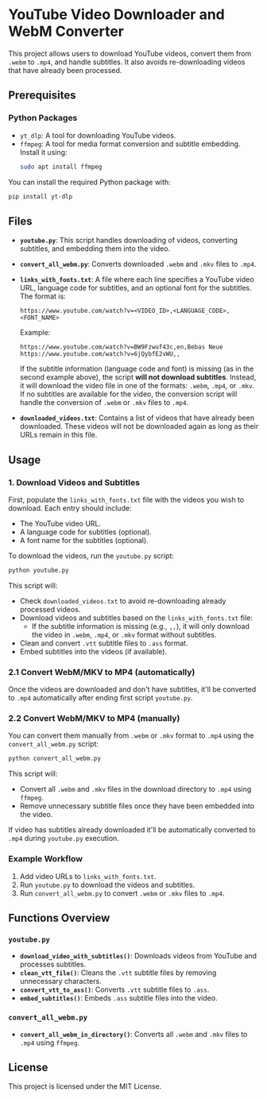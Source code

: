 
# YouTube Video Downloader and WebM Converter

This project allows users to download YouTube videos, convert them from `.webm` to `.mp4`, and handle subtitles. It also avoids re-downloading videos that have already been processed.

## Prerequisites

### Python Packages
- `yt_dlp`: A tool for downloading YouTube videos.
- `ffmpeg`: A tool for media format conversion and subtitle embedding. Install it using:
  ```bash
  sudo apt install ffmpeg
  ```

You can install the required Python package with:
```bash
pip install yt-dlp
```

## Files

- **`youtube.py`**: This script handles downloading of videos, converting subtitles, and embedding them into the video.
- **`convert_all_webm.py`**: Converts downloaded `.webm` and `.mkv` files to `.mp4`.
- **`links_with_fonts.txt`**: A file where each line specifies a YouTube video URL, language code for subtitles, and an optional font for the subtitles. The format is:
  ```
  https://www.youtube.com/watch?v=<VIDEO_ID>,<LANGUAGE_CODE>,<FONT_NAME>
  ```
  Example:
  ```
  https://www.youtube.com/watch?v=BW9Fzwuf43c,en,Bebas Neue
  https://www.youtube.com/watch?v=6jQybfE2vWU,,
  ```

  If the subtitle information (language code and font) is missing (as in the second example above), the script **will not download subtitles**. Instead, it will download the video file in one of the formats: `.webm`, `.mp4`, or `.mkv`. If no subtitles are available for the video, the conversion script will handle the conversion of `.webm` or `.mkv` files to `.mp4`.

- **`downloaded_videos.txt`**: Contains a list of videos that have already been downloaded. These videos will not be downloaded again as long as their URLs remain in this file.

## Usage

### 1. Download Videos and Subtitles

First, populate the `links_with_fonts.txt` file with the videos you wish to download. Each entry should include:
- The YouTube video URL.
- A language code for subtitles (optional).
- A font name for the subtitles (optional).

To download the videos, run the `youtube.py` script:

```bash
python youtube.py
```

This script will:
- Check `downloaded_videos.txt` to avoid re-downloading already processed videos.
- Download videos and subtitles based on the `links_with_fonts.txt` file:
  - If the subtitle information is missing (e.g., `,,`), it will only download the video in `.webm`, `.mp4`, or `.mkv` format without subtitles.
- Clean and convert `.vtt` subtitle files to `.ass` format.
- Embed subtitles into the videos (if available).

### 2.1 Convert WebM/MKV to MP4 (automatically)

Once the videos are downloaded and don't have subtitles, it'll be converted to `.mp4` automatically after ending first script `youtube.py`. 


### 2.2 Convert WebM/MKV to MP4 (manually)

You can convert them manually from `.webm` or `.mkv` format to `.mp4` using the `convert_all_webm.py` script:

```bash
python convert_all_webm.py
```

This script will:
- Convert all `.webm` and `.mkv` files in the download directory to `.mp4` using `ffmpeg`.
- Remove unnecessary subtitle files once they have been embedded into the video.

If video has subtitles already downloaded it'll be automatically converted to `.mp4` during `youtube.py` execution.

### Example Workflow

1. Add video URLs to `links_with_fonts.txt`.
2. Run `youtube.py` to download the videos and subtitles.
3. Run `convert_all_webm.py` to convert `.webm` or `.mkv` files to `.mp4`.

## Functions Overview

### `youtube.py`
- **`download_video_with_subtitles()`**: Downloads videos from YouTube and processes subtitles.
- **`clean_vtt_file()`**: Cleans the `.vtt` subtitle files by removing unnecessary characters.
- **`convert_vtt_to_ass()`**: Converts `.vtt` subtitle files to `.ass`.
- **`embed_subtitles()`**: Embeds `.ass` subtitle files into the video.
  
### `convert_all_webm.py`
- **`convert_all_webm_in_directory()`**: Converts all `.webm` and `.mkv` files to `.mp4` using `ffmpeg`.

## License

This project is licensed under the MIT License.
